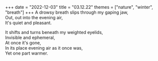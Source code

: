 +++
date = "2022-12-03"
title = "03.12.22"
themes = ["nature", "winter", "breath"]
+++
A drowsy breath slips through my gaping jaw,  
Out, out into the evening air,  
It's quiet and pleasant.  
  
It shifts and turns beneath my weighted eyelids,  
Invisible and ephemeral,  
At once it's gone,  
In its place evening air as it once was,  
Yet one part warmer.
